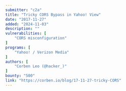 ```yaml
---
submitter: "c2a"
title: "Tricky CORS Bypass in Yahoo! View"
date: "2017-11-27"
added: "2024-11-03"
description: ""
vulnerabilities: [
    "CORS misconfiguration"
]
programs: [
    "Yahoo! / Verizon Media"
]
authors: [
    "Corben Leo (@hacker_)"
]
bounty: "500"
link: "https://corben.io/blog/17-11-27-tricky-CORS"
---
```




